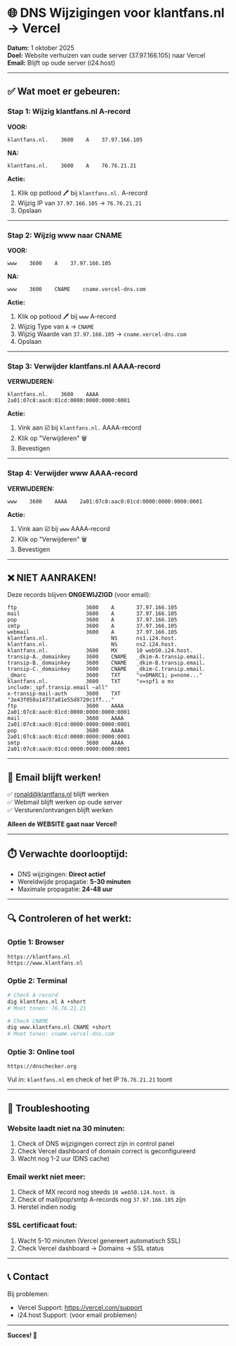 # 🌐 DNS Wijzigingen voor klantfans.nl → Vercel

**Datum:** 1 oktober 2025  
**Doel:** Website verhuizen van oude server (37.97.166.105) naar Vercel  
**Email:** Blijft op oude server (i24.host)

---

## ✅ **Wat moet er gebeuren:**

### **Stap 1: Wijzig klantfans.nl A-record**
**VOOR:**
```
klantfans.nl.    3600    A    37.97.166.105
```

**NA:**
```
klantfans.nl.    3600    A    76.76.21.21
```

**Actie:**
1. Klik op potlood 🖊️ bij `klantfans.nl.` A-record
2. Wijzig IP van `37.97.166.105` → `76.76.21.21`
3. Opslaan

---

### **Stap 2: Wijzig www naar CNAME**
**VOOR:**
```
www    3600    A    37.97.166.105
```

**NA:**
```
www    3600    CNAME    cname.vercel-dns.com
```

**Actie:**
1. Klik op potlood 🖊️ bij `www` A-record
2. Wijzig Type van `A` → `CNAME`
3. Wijzig Waarde van `37.97.166.105` → `cname.vercel-dns.com`
4. Opslaan

---

### **Stap 3: Verwijder klantfans.nl AAAA-record**
**VERWIJDEREN:**
```
klantfans.nl.    3600    AAAA    2a01:07c8:aac0:01cd:0000:0000:0000:0001
```

**Actie:**
1. Vink aan ☑️ bij `klantfans.nl.` AAAA-record
2. Klik op "Verwijderen" 🗑️
3. Bevestigen

---

### **Stap 4: Verwijder www AAAA-record**
**VERWIJDEREN:**
```
www    3600    AAAA    2a01:07c8:aac0:01cd:0000:0000:0000:0001
```

**Actie:**
1. Vink aan ☑️ bij `www` AAAA-record
2. Klik op "Verwijderen" 🗑️
3. Bevestigen

---

## ❌ **NIET AANRAKEN!**

Deze records blijven **ONGEWIJZIGD** (voor email):

```
ftp                      3600    A       37.97.166.105
mail                     3600    A       37.97.166.105
pop                      3600    A       37.97.166.105
smtp                     3600    A       37.97.166.105
webmail                  3600    A       37.97.166.105
klantfans.nl.                    NS      ns1.i24.host.
klantfans.nl.                    NS      ns2.i24.host.
klantfans.nl.            3600    MX      10 web50.i24.host.
transip-A._domainkey     3600    CNAME   _dkim-A.transip.email.
transip-B._domainkey     3600    CNAME   _dkim-B.transip.email.
transip-C._domainkey     3600    CNAME   _dkim-C.transip.email.
_dmarc                   3600    TXT     "v=DMARC1; p=none..."
klantfans.nl.            3600    TXT     "v=spf1 a mx include:_spf.transip.email ~all"
x-transip-mail-auth      3600    TXT     "3e43f050a14737a81e55d8720c1ff..."
ftp                      3600    AAAA    2a01:07c8:aac0:01cd:0000:0000:0000:0001
mail                     3600    AAAA    2a01:07c8:aac0:01cd:0000:0000:0000:0001
pop                      3600    AAAA    2a01:07c8:aac0:01cd:0000:0000:0000:0001
smtp                     3600    AAAA    2a01:07c8:aac0:01cd:0000:0000:0000:0001
```

---

## 📧 **Email blijft werken!**

✅ ronald@klantfans.nl blijft werken  
✅ Webmail blijft werken op oude server  
✅ Versturen/ontvangen blijft werken  

**Alleen de WEBSITE gaat naar Vercel!**

---

## ⏱️ **Verwachte doorlooptijd:**

- DNS wijzigingen: **Direct actief**
- Wereldwijde propagatie: **5-30 minuten**
- Maximale propagatie: **24-48 uur**

---

## 🔍 **Controleren of het werkt:**

### **Optie 1: Browser**
```
https://klantfans.nl
https://www.klantfans.nl
```

### **Optie 2: Terminal**
```bash
# Check A-record
dig klantfans.nl A +short
# Moet tonen: 76.76.21.21

# Check CNAME
dig www.klantfans.nl CNAME +short
# Moet tonen: cname.vercel-dns.com
```

### **Optie 3: Online tool**
```
https://dnschecker.org
```
Vul in: `klantfans.nl` en check of het IP `76.76.21.21` toont

---

## 🚨 **Troubleshooting**

### **Website laadt niet na 30 minuten:**
1. Check of DNS wijzigingen correct zijn in control panel
2. Check Vercel dashboard of domain correct is geconfigureerd
3. Wacht nog 1-2 uur (DNS cache)

### **Email werkt niet meer:**
1. Check of MX record nog steeds `10 web50.i24.host.` is
2. Check of mail/pop/smtp A-records nog `37.97.166.105` zijn
3. Herstel indien nodig

### **SSL certificaat fout:**
1. Wacht 5-10 minuten (Vercel genereert automatisch SSL)
2. Check Vercel dashboard → Domains → SSL status

---

## 📞 **Contact**

Bij problemen:
- Vercel Support: https://vercel.com/support
- i24.host Support: (voor email problemen)

---

**Succes! 🚀**

